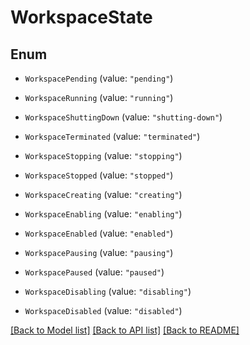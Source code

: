 # WorkspaceState

## Enum


* `WorkspacePending` (value: `"pending"`)

* `WorkspaceRunning` (value: `"running"`)

* `WorkspaceShuttingDown` (value: `"shutting-down"`)

* `WorkspaceTerminated` (value: `"terminated"`)

* `WorkspaceStopping` (value: `"stopping"`)

* `WorkspaceStopped` (value: `"stopped"`)

* `WorkspaceCreating` (value: `"creating"`)

* `WorkspaceEnabling` (value: `"enabling"`)

* `WorkspaceEnabled` (value: `"enabled"`)

* `WorkspacePausing` (value: `"pausing"`)

* `WorkspacePaused` (value: `"paused"`)

* `WorkspaceDisabling` (value: `"disabling"`)

* `WorkspaceDisabled` (value: `"disabled"`)


[[Back to Model list]](../README.md#documentation-for-models) [[Back to API list]](../README.md#documentation-for-api-endpoints) [[Back to README]](../README.md)



